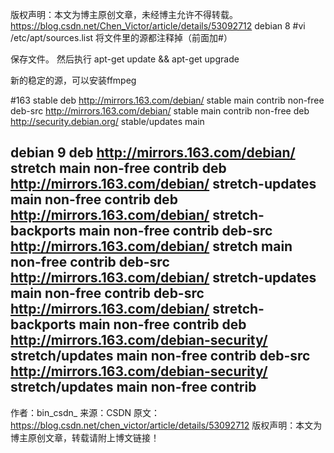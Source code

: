 版权声明：本文为博主原创文章，未经博主允许不得转载。	https://blog.csdn.net/Chen_Victor/article/details/53092712
debian 8
#vi /etc/apt/sources.list
将文件里的源都注释掉（前面加#）

保存文件。 然后执行 apt-get update && apt-get upgrade 

新的稳定的源，可以安装ffmpeg

#163 stable
deb http://mirrors.163.com/debian/ stable main contrib non-free
deb-src http://mirrors.163.com/debian/ stable main contrib non-free
deb http://security.debian.org/ stable/updates main

debian 9
deb http://mirrors.163.com/debian/ stretch main non-free contrib 
deb http://mirrors.163.com/debian/ stretch-updates main non-free contrib 
deb http://mirrors.163.com/debian/ stretch-backports main non-free contrib 
deb-src http://mirrors.163.com/debian/ stretch main non-free contrib 
deb-src http://mirrors.163.com/debian/ stretch-updates main non-free contrib 
deb-src http://mirrors.163.com/debian/ stretch-backports main non-free contrib 
deb http://mirrors.163.com/debian-security/ stretch/updates main non-free contrib 
deb-src http://mirrors.163.com/debian-security/ stretch/updates main non-free contrib
--------------------- 
作者：bin_csdn_ 
来源：CSDN 
原文：https://blog.csdn.net/chen_victor/article/details/53092712 
版权声明：本文为博主原创文章，转载请附上博文链接！